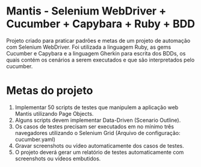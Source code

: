 # Mantis - Selenium WebDriver + Cucumber + Capybara + Ruby + BDD

Projeto criado para praticar padrões e metas de um projeto de automação com Selenium WebDriver.
Foi utilizada a linguagem Ruby, as gems Cucumber e Capybara e a linguagem Gherkin para escrita dos BDDs, os quais contém os cenários a serem executados e que são interpretados pelo cucumber.

# Metas do projeto

1. Implementar 50 scripts de testes que manipulem a aplicação web Mantis utilizando Page Objects.
2. Alguns scripts devem implementar Data-Driven (Scenario Outline).
3. Os casos de testes precisam ser executados em no mínimo três navegadores utilizando o Selenium Grid (Arquivo de configuração: cucumber.yaml) 
4. Gravar screenshots ou vídeo automaticamente dos casos de testes.
5. O projeto deverá gerar um relatório de testes automaticamente com screenshots ou vídeos embutidos.
